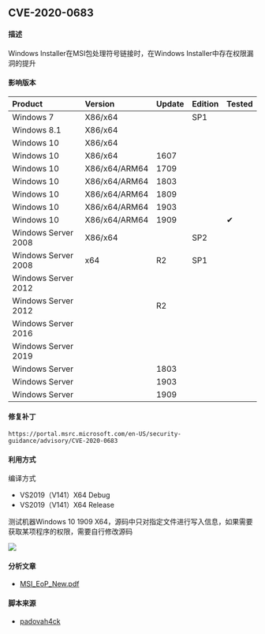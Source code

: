## CVE-2020-0683

#### 描述

Windows Installer在MSI包处理符号链接时，在Windows Installer中存在权限漏洞的提升

#### 影响版本

| Product             | Version       | Update | Edition | Tested             |
| :------------------ | :------------ | ------ | ------- | ------------------ |
| Windows 7 | X86/x64 |  | SP1 |  |
| Windows 8.1 | X86/x64 |  |  |  |
| Windows 10 | X86/x64 |  |  |  |
| Windows 10          | X86/x64 | 1607 |         |          |
| Windows 10          | X86/x64/ARM64 | 1709 |         |                    |
| Windows 10 | X86/x64/ARM64 | 1803 | | |
| Windows 10 | X86/x64/ARM64 | 1809 | | |
| Windows 10          | X86/x64/ARM64 | 1903   |         |                    |
| Windows 10          | X86/x64/ARM64 | 1909   |         | &#10004; |
| Windows Server 2008 | X86/x64 |  | SP2 |  |
| Windows Server 2008 | x64 | R2 | SP1 | |
| Windows Server 2012 |  |  | | |
| Windows Server 2012 |  | R2 | | |
| Windows Server 2016 |               |        |         |                    |
| Windows Server 2019 | | | | |
| Windows Server      |               | 1803   |         |                    |
| Windows Server      |               | 1903   |         |                    |
| Windows Server      |               | 1909 |         |                    |

#### 修复补丁

```
https://portal.msrc.microsoft.com/en-US/security-guidance/advisory/CVE-2020-0683
```

#### 利用方式

编译方式

- VS2019（V141）X64 Debug
- VS2019（V141）X64 Release

测试机器Windows 10 1909 X64，源码中只对指定文件进行写入信息，如果需要获取某项程序的权限，需要自行修改源码

![](https://raw.github.com/Ascotbe/Random-img/master/Kernelhub/CVE-2020-0683_win10_1909_x64.gif)

#### 分析文章
- [MSI_EoP_New.pdf](./MSI_EoP_New.pdf)

#### 脚本来源

- [padovah4ck](https://github.com/padovah4ck/CVE-2020-0683)

